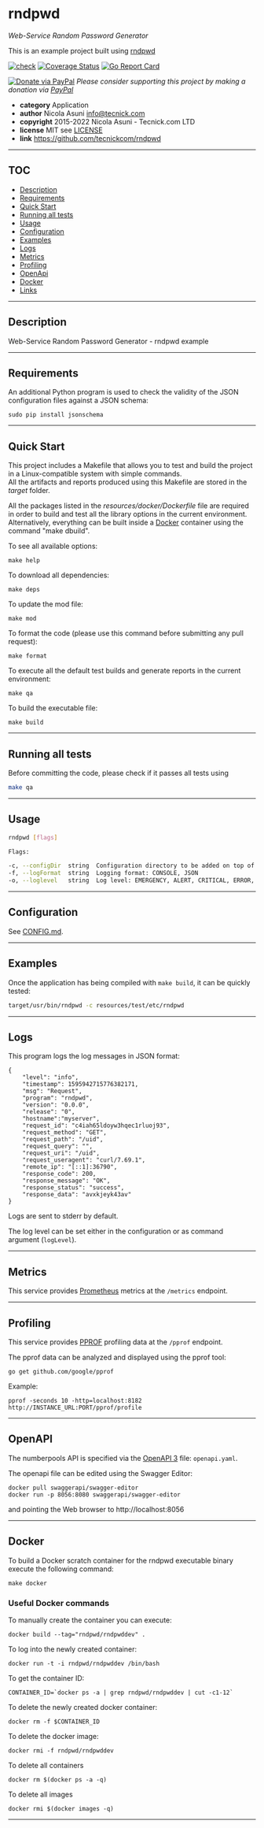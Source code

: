 # rndpwd

*Web-Service Random Password Generator*

This is an example project built using [rndpwd](https://github.com/tecnickcom/rndpwd)

[![check](https://github.com/tecnickcom/rndpwd/actions/workflows/check.yaml/badge.svg)](https://github.com/tecnickcom/rndpwd/actions/workflows/check.yaml)
[![Coverage Status](https://coveralls.io/repos/github/tecnickcom/rndpwd/badge.svg?branch=main)](https://coveralls.io/github/tecnickcom/rndpwd?branch=main)
[![Go Report Card](https://goreportcard.com/badge/github.com/tecnickcom/rndpwd)](https://goreportcard.com/report/github.com/tecnickcom/rndpwd)

[![Donate via PayPal](https://img.shields.io/badge/donate-paypal-87ceeb.svg)](https://www.paypal.com/cgi-bin/webscr?cmd=_donations&currency_code=GBP&business=paypal@tecnick.com&item_name=donation%20for%20rndpwd%20project)
*Please consider supporting this project by making a donation via [PayPal](https://www.paypal.com/cgi-bin/webscr?cmd=_donations&currency_code=GBP&business=paypal@tecnick.com&item_name=donation%20for%20rndpwd%20project)*

* **category**    Application
* **author**      Nicola Asuni <info@tecnick.com>
* **copyright**   2015-2022 Nicola Asuni - Tecnick.com LTD
* **license**     MIT see [LICENSE](LICENSE)
* **link**        https://github.com/tecnickcom/rndpwd

-----------------------------------------------------------------

## TOC

* [Description](#description)
* [Requirements](#requirements)
* [Quick Start](#quickstart)
* [Running all tests](#runtest)
* [Usage](#usage)
* [Configuration](#configuration)
* [Examples](#examples)
* [Logs](#logs)
* [Metrics](#metrics)
* [Profiling](#profiling)
* [OpenApi](#openapi)
* [Docker](#docker)
* [Links](#links)

-----------------------------------------------------------------

<a name="description"></a>
## Description

Web-Service Random Password Generator - rndpwd example

-----------------------------------------------------------------

<a name="requirements"></a>
## Requirements

An additional Python program is used to check the validity of the JSON configuration files against a JSON schema:

```
sudo pip install jsonschema
```

-----------------------------------------------------------------

<a name="quickstart"></a>
## Quick Start

This project includes a Makefile that allows you to test and build the project in a Linux-compatible system with simple commands.  
All the artifacts and reports produced using this Makefile are stored in the *target* folder.  

All the packages listed in the *resources/docker/Dockerfile* file are required in order to build and test all the library options in the current environment.
Alternatively, everything can be built inside a [Docker](https://www.docker.com) container using the command "make dbuild".

To see all available options:
```
make help
```

To download all dependencies:
```
make deps
```

To update the mod file:
```
make mod
```

To format the code (please use this command before submitting any pull request):
```
make format
```

To execute all the default test builds and generate reports in the current environment:
```
make qa
```

To build the executable file:
```
make build
```

-----------------------------------------------------------------

<a name="runtest"></a>
## Running all tests

Before committing the code, please check if it passes all tests using
```bash
make qa
```

-----------------------------------------------------------------

<a name="usage"></a>
## Usage

```bash
rndpwd [flags]

Flags:

-c, --configDir  string  Configuration directory to be added on top of the search list
-f, --logFormat  string  Logging format: CONSOLE, JSON
-o, --loglevel   string  Log level: EMERGENCY, ALERT, CRITICAL, ERROR, WARNING, NOTICE, INFO, DEBUG
```

----------------------------------------------------------------

<a name="configuration"></a>
## Configuration

See [CONFIG.md](CONFIG.md).

-----------------------------------------------------------------

<a name="examples"></a>
## Examples

Once the application has being compiled with `make build`, it can be quickly tested:

```bash
target/usr/bin/rndpwd -c resources/test/etc/rndpwd
```

-----------------------------------------------------------------

<a name="logs"></a>
## Logs

This program logs the log messages in JSON format:

```
{
	"level": "info",
	"timestamp": 1595942715776382171,
	"msg": "Request",
	"program": "rndpwd",
	"version": "0.0.0",
	"release": "0",
    "hostname":"myserver",
	"request_id": "c4iah65ldoyw3hqec1rluoj93",
	"request_method": "GET",
	"request_path": "/uid",
	"request_query": "",
	"request_uri": "/uid",
	"request_useragent": "curl/7.69.1",
	"remote_ip": "[::1]:36790",
	"response_code": 200,
	"response_message": "OK",
	"response_status": "success",
	"response_data": "avxkjeyk43av"
}
```

Logs are sent to stderr by default.

The log level can be set either in the configuration or as command argument (`logLevel`).

-----------------------------------------------------------------

<a name="metrics"></a>
## Metrics

This service provides [Prometheus](https://prometheus.io/) metrics at the `/metrics` endpoint.

-----------------------------------------------------------------

<a name="profiling"></a>
## Profiling

This service provides [PPROF](https://github.com/google/pprof) profiling data at the `/pprof` endpoint.

The pprof data can be analyzed and displayed using the pprof tool:

```
go get github.com/google/pprof
```

Example:

```
pprof -seconds 10 -http=localhost:8182 http://INSTANCE_URL:PORT/pprof/profile
```

-----------------------------------------------------------------

<a name="openapi"></a>
## OpenAPI

The numberpools API is specified via the [OpenAPI 3](https://www.openapis.org/) file: `openapi.yaml`.

The openapi file can be edited using the Swagger Editor:

```
docker pull swaggerapi/swagger-editor
docker run -p 8056:8080 swaggerapi/swagger-editor
```

and pointing the Web browser to http://localhost:8056

-----------------------------------------------------------------
<a name="docker"></a>
## Docker

To build a Docker scratch container for the rndpwd executable binary execute the following command:
```
make docker
```

### Useful Docker commands

To manually create the container you can execute:
```
docker build --tag="rndpwd/rndpwddev" .
```

To log into the newly created container:
```
docker run -t -i rndpwd/rndpwddev /bin/bash
```

To get the container ID:
```
CONTAINER_ID=`docker ps -a | grep rndpwd/rndpwddev | cut -c1-12`
```

To delete the newly created docker container:
```
docker rm -f $CONTAINER_ID
```

To delete the docker image:
```
docker rmi -f rndpwd/rndpwddev
```

To delete all containers
```
docker rm $(docker ps -a -q)
```

To delete all images
```
docker rmi $(docker images -q)
```

-----------------------------------------------------------------

